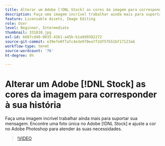 ```yaml
---
title: Alterar um Adobe [!DNL Stock] as cores da imagem para corresponder à sua história
description: Faça uma imagem incrível trabalhar ainda mais para suportar sua mensagem. Encontre uma foto única no Adobe [!DNL Stock] e ajuste a cor no Adobe Photoshop para atender às suas necessidades
feature: Licensable Assets, Image Editing
role: User
level: Beginner, Intermediate
thumbnail: 331810.jpg
exl-id: 6607cd40-0035-41b1-a45b-b1a9d9382272
source-git-commit: e39efe0f7afc4e3e970ea7f2df57b51bf17123a6
workflow-type: tm+mt
source-wordcount: '76'
ht-degree: 0%

---
```


# Alterar um Adobe [!DNL Stock] as cores da imagem para corresponder à sua história

Faça uma imagem incrível trabalhar ainda mais para suportar sua mensagem. Encontre uma foto única no Adobe [!DNL Stock] e ajuste a cor no Adobe Photoshop para atender às suas necessidades.

>[!VIDEO](https://video.tv.adobe.com/v/331810?hidetitle=true)
